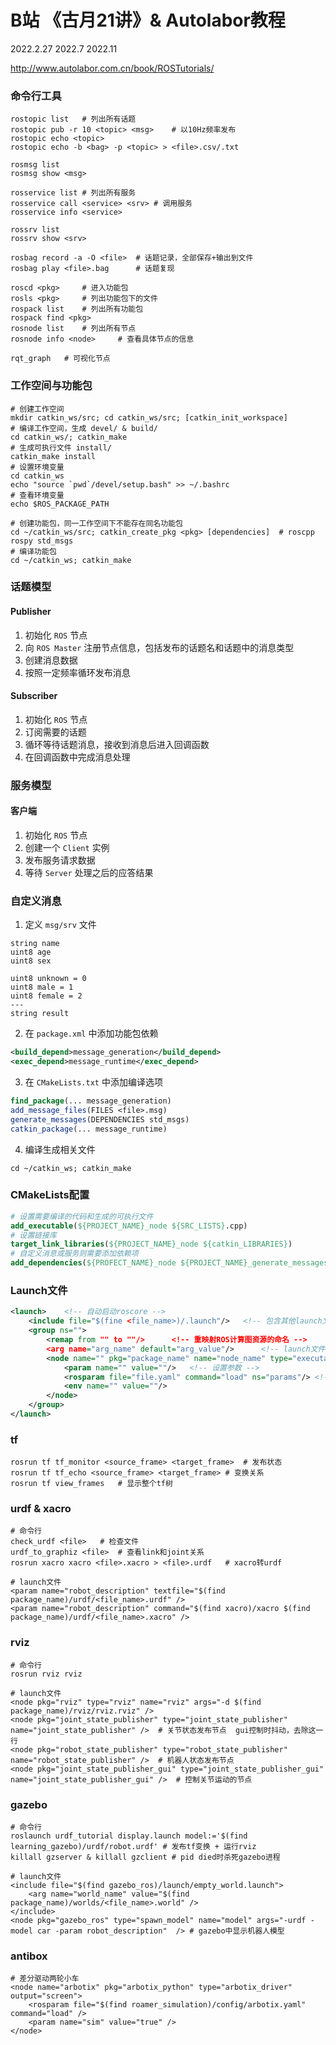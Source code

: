 # B站 《古月21讲》& Autolabor教程

2022.2.27	2022.7	2022.11

http://www.autolabor.com.cn/book/ROSTutorials/



### 命令行工具

```shell
rostopic list	# 列出所有话题
rostopic pub -r 10 <topic> <msg>	# 以10Hz频率发布
rostopic echo <topic>
rostopic echo -b <bag> -p <topic> > <file>.csv/.txt

rosmsg list
rosmsg show <msg>

rosservice list	# 列出所有服务
rosservice call <service> <srv>	# 调用服务
rosservice info <service>

rossrv list
rossrv show <srv>

rosbag record -a -O <file>	# 话题记录，全部保存+输出到文件
rosbag play <file>.bag		# 话题复现

roscd <pkg>		# 进入功能包
rosls <pkg>		# 列出功能包下的文件
rospack list	# 列出所有功能包
rospack find <pkg>
rosnode list	# 列出所有节点
rosnode info <node>		# 查看具体节点的信息

rqt_graph	# 可视化节点
```

### 工作空间与功能包

```shell
# 创建工作空间
mkdir catkin_ws/src; cd catkin_ws/src; [catkin_init_workspace]
# 编译工作空间，生成 devel/ & build/
cd catkin_ws/; catkin_make
# 生成可执行文件 install/
catkin_make install
# 设置环境变量
cd catkin_ws
echo "source `pwd`/devel/setup.bash" >> ~/.bashrc
# 查看环境变量
echo $ROS_PACKAGE_PATH

# 创建功能包，同一工作空间下不能存在同名功能包
cd ~/catkin_ws/src; catkin_create_pkg <pkg> [dependencies]  # roscpp rospy std_msgs
# 编译功能包
cd ~/catkin_ws; catkin_make
```

### 话题模型

#### Publisher

1. 初始化 `ROS` 节点
2. 向 `ROS Master` 注册节点信息，包括发布的话题名和话题中的消息类型
3. 创建消息数据
4. 按照一定频率循环发布消息

#### Subscriber

1. 初始化 `ROS` 节点
2. 订阅需要的话题
3. 循环等待话题消息，接收到消息后进入回调函数
4. 在回调函数中完成消息处理

### 服务模型

#### 客户端

1. 初始化 `ROS` 节点
2. 创建一个 `Client` 实例
3. 发布服务请求数据
4. 等待 `Server` 处理之后的应答结果

### 自定义消息

1. 定义 `msg/srv` 文件

```shell
string name
uint8 age
uint8 sex

uint8 unknown = 0
uint8 male = 1
uint8 female = 2
---
string result
```

2. 在 `package.xml` 中添加功能包依赖

```xml
<build_depend>message_generation</build_depend>
<exec_depend>message_runtime</exec_depend>
```

3. 在 `CMakeLists.txt` 中添加编译选项

```cmake
find_package(... message_generation)
add_message_files(FILES <file>.msg)
generate_messages(DEPENDENCIES std_msgs)
catkin_package(... message_runtime)
```

4. 编译生成相关文件

```shell
cd ~/catkin_ws; catkin_make
```

### CMakeLists配置

```cmake
# 设置需要编译的代码和生成的可执行文件
add_executable(${PROJECT_NAME}_node ${SRC_LISTS}.cpp)
# 设置链接库
target_link_libraries(${PROJECT_NAME}_node ${catkin_LIBRARIES})
# 自定义消息或服务则需要添加依赖项
add_dependencies(${PROFECT_NAME}_node ${PROJECT_NAME}_generate_messages_cpp)	# 后者无需改动
```

### Launch文件

```xml
<launch>	<!-- 自动启动roscore -->
    <include file="$(fine <file_name>)/.launch"/>	<!-- 包含其他launch文件 -->
    <group ns="">
        <remap from "" to ""/>		<!-- 重映射ROS计算图资源的命名 -->
        <arg name="arg_name" default="arg_value"/>		<!-- launch文件内部的参数 -->
		<node name="" pkg="package_name" name="node_name" type="executable_name" output="screen" ns="" args="$(arg arg_name)" respawn="挂掉是否重启" required="是否必须运行成功">
        	<param name="" value=""/>	<!-- 设置参数 -->
            <rosparam file="file.yaml" command="load" ns="params"/>	<!-- 加载文件中的多个参数 -->
            <env name="" value=""/>
        </node>
    </group>
</launch>
```

### tf

```shell
rosrun tf tf_monitor <source_frame> <target_frame>	# 发布状态
rosrun tf tf_echo <source_frame> <target_frame>	# 变换关系
rosrun tf view_frames	# 显示整个tf树
```

### urdf & xacro

```shell
# 命令行
check_urdf <file>	# 检查文件
urdf_to_graphiz <file>	# 查看link和joint关系
rosrun xacro xacro <file>.xacro > <file>.urdf	# xacro转urdf

# launch文件
<param name="robot_description" textfile="$(find package_name)/urdf/<file_name>.urdf" />
<param name="robot_description" command="$(find xacro)/xacro $(find package_name)/urdf/<file_name>.xacro" />
```

### rviz

```shell
# 命令行
rosrun rviz rviz

# launch文件
<node pkg="rviz" type="rviz" name="rviz" args="-d $(find package_name)/rviz/rviz.rviz" />
<node pkg="joint_state_publisher" type="joint_state_publisher" name="joint_state_publisher" />	# 关节状态发布节点  gui控制时抖动，去除这一行
<node pkg="robot_state_publisher" type="robot_state_publisher" name="robot_state_publisher" />	# 机器人状态发布节点
<node pkg="joint_state_publisher_gui" type="joint_state_publisher_gui" name="joint_state_publisher_gui" />	# 控制关节运动的节点
```

### gazebo

```shell
# 命令行
roslaunch urdf_tutorial display.launch model:='$(find learning_gazebo)/urdf/robot.urdf'	# 发布tf变换 + 运行rviz
killall gzserver & killall gzclient	# pid died时杀死gazebo进程

# launch文件
<include file="$(find gazebo_ros)/launch/empty_world.launch">
	<arg name="world_name" value="$(find package_name)/worlds/<file_name>.world" />
</include>
<node pkg="gazebo_ros" type="spawn_model" name="model" args="-urdf -model car -param robot_description"  />	# gazebo中显示机器人模型
```

### antibox

```shell
# 差分驱动两轮小车
<node name="arbotix" pkg="arbotix_python" type="arbotix_driver" output="screen">
	<rosparam file="$(find roamer_simulation)/config/arbotix.yaml" command="load" />
	<param name="sim" value="true" />
</node>
```

